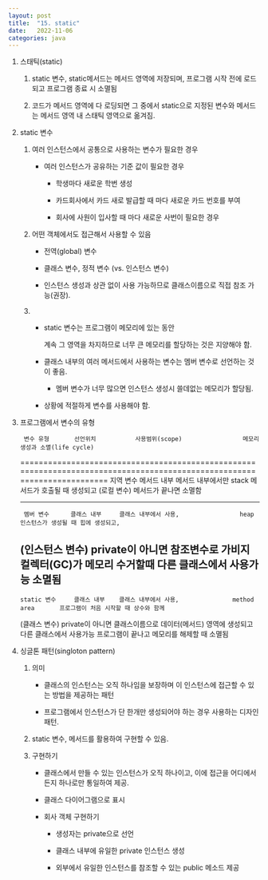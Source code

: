 ```yaml
---
layout: post
title:  "15. static"
date:   2022-11-06
categories: java
---
```

1. 스태틱(static)

    1) static 변수, static메서드는 메서드 영역에 저장되며, 프로그램 시작 전에 로드되고 프로그램 종료 시 소멸됨

    2) 코드가 메서드 영역에 다 로딩되면 그 중에서 static으로 지정된 변수와 메서드는 메서드 영역 내 스태틱 영역으로 옮겨짐.

2. static 변수

    1) 여러 인스턴스에서 공통으로 사용하는 변수가 필요한 경우

        - 여러 인스턴스가 공유하는 기준 값이 필요한 경우

            - 학생마다 새로운 학번 생성

            - 카드회사에서 카드 새로 발급할 때 마다 새로운 카드 번호를 부여

            - 회사에 사원이 입사할 때 마다 새로운 사번이 필요한 경우

    2) 어떤 객체에서도 접근해서 사용할 수 있음

        - 전역(global) 변수

        - 클래스 변수, 정적 변수 (vs. 인스턴스 변수)

        - 인스턴스 생성과 상관 없이 사용 가능하므로 클래스이름으로 직접 참조 가능(권장).

    3)  - static 변수는 프로그램이 메모리에 있는 동안

          계속 그 영역을 차지하므로 너무 큰 메모리를 할당하는 것은 지양해야 함.

        - 클래스 내부의 여러 메서드에서 사용하는 변수는 멤버 변수로 선언하는 것이 좋음.

            - 멤버 변수가 너무 많으면 인스턴스 생성시 쓸데없는 메모리가 할당됨.

        - 상황에 적절하게 변수를 사용해야 함.

3. 프로그램에서 변수의 유형 


        변수 유형       선언위치           사용범위(scope)                 메모리                 생성과 소멸(life cycle)
    =========================================================================================================================
        지역 변수      메서드 내부        메서드 내부에서만                 stack            메서드가 호출될 때 생성되고
       (로컬 변수)                                                                           메서드가 끝나면 소멸함

    --------------------------------------------------------------------------------------------------------------------------
        멤버 변수      클래스 내부     클래스 내부에서 사용,                 heap            인스턴스가 생성될 때 힙에 생성되고,
      (인스턴스 변수)                 private이 아니면 참조변수로                           가비지 컬렉터(GC)가 메모리 수거할때
                                     다른 클래스에서 사용가능                               소멸됨
    --------------------------------------------------------------------------------------------------------------------------
       static 변수     클래스 내부    클래스 내부에서 사용,               method area       프로그램이 처음 시작할 때 상수와 함께
      (클래스 변수)                   private이 아니면 클래스이름으로                       데이터(메서드) 영역에 생성되고
                                     다른 클래스에서 사용가능                              프로그램이 끝나고 메모리를 해제할 때 소멸됨


4. 싱글톤 패턴(singloton pattern)

    1) 의미

        - 클래스의 인스턴스는 오직 하나임을 보장하며 이 인스턴스에 접근할 수 있는 방법을 제공하는 패턴

        - 프로그램에서 인스턴스가 단 한개만 생성되어야 하는 경우 사용하는 디자인 패턴.

    2) static 변수, 메서드를 활용하여 구현할 수 있음.

    3) 구현하기

        - 클래스에서 만들 수 있는 인스턴스가 오직 하나이고, 이에 접근을 어디에서든지 하나로만 통일하여 제공.

        - 클래스 다이어그램으로 표시

        - 회사 객체 구현하기

            - 생성자는 private으로 선언

            - 클래스 내부에 유일한 private 인스턴스 생성
            
            - 외부에서 유일한 인스턴스를 참조할 수 있는 public 메소드 제공